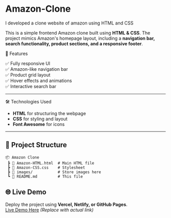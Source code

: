 # Amazon-Clone
I developed a clone website of amazon using HTML and CSS


This is a simple frontend Amazon clone built using **HTML & CSS**. The project mimics Amazon's homepage layout, including a **navigation bar, search functionality, product sections, and a responsive footer**.

🚀 Features  

✅ Fully responsive UI  
✅ Amazon-like navigation bar  
✅ Product grid layout  
✅ Hover effects and animations  
✅ Interactive search bar  

---

🛠️ Technologies Used  

- **HTML** for structuring the webpage  
- **CSS** for styling and layout  
- **Font Awesome** for icons  

---

## 📂 Project Structure  

```
📦 Amazon Clone  
 ┣ 📜 Amazon-HTML.html  # Main HTML file  
 ┣ 📜 Amazon-CSS.css    # Stylesheet  
 ┣ 📜 images/           # Store images here  
 ┗ 📜 README.md         # This file  
```


## 🌐 Live Demo  

Deploy the project using **Vercel, Netlify, or GitHub Pages**.  
[Live Demo Here](https://your-live-demo-link.com) *(Replace with actual link)*




